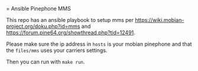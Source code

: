 = Ansible Pinephone MMS

This repo has an ansible playbook to setup mms per https://wiki.mobian-project.org/doku.php?id=mms and https://forum.pine64.org/showthread.php?tid=12491. 

Please make sure the ip address in `hosts` is your mobian pinephone and that the `files/mms` uses your carriers settings. 

Then you can run with `make run`.
